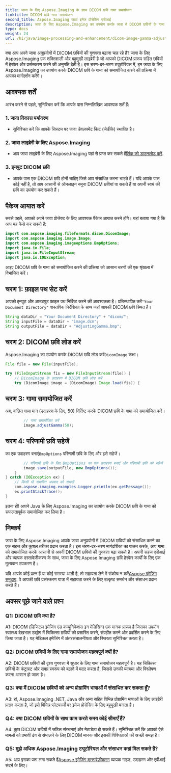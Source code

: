 ```yaml
---
title: जावा के लिए Aspose.Imaging के साथ DICOM छवि गामा समायोजन
linktitle: DICOM छवि गामा समायोजन
second_title: Aspose.Imaging जावा इमेज प्रोसेसिंग एपीआई
description: जावा के लिए Aspose.Imaging का उपयोग करके जावा में DICOM छवियों के गामा को समायोजित करना सीखें। आसान चरणों के साथ चिकित्सा छवि गुणवत्ता बढ़ाएँ।
type: docs
weight: 24
url: /hi/java/image-processing-and-enhancement/dicom-image-gamma-adjustment/
---
```

क्या आप अपने जावा अनुप्रयोगों में DICOM छवियों की गुणवत्ता बढ़ाना चाह रहे हैं? जावा के लिए Aspose.Imaging एक शक्तिशाली और बहुमुखी लाइब्रेरी है जो आपको DICOM प्रारूप सहित छवियों में हेरफेर और प्रसंस्करण करने की अनुमति देती है। इस चरण-दर-चरण ट्यूटोरियल में, हम जावा के लिए Aspose.Imaging का उपयोग करके DICOM छवि के गामा को समायोजित करने की प्रक्रिया में आपका मार्गदर्शन करेंगे। 

## आवश्यक शर्तें

आरंभ करने से पहले, सुनिश्चित करें कि आपके पास निम्नलिखित आवश्यक शर्तें हैं:

### 1. जावा विकास पर्यावरण
- सुनिश्चित करें कि आपके सिस्टम पर जावा डेवलपमेंट किट (जेडीके) स्थापित है।

### 2. जावा लाइब्रेरी के लिए Aspose.Imaging
-  आप जावा लाइब्रेरी के लिए Aspose.Imaging यहां से प्राप्त कर सकते हैं[लिंक को डाउनलोड करें](https://releases.aspose.com/imaging/java/).

### 3. इनपुट DICOM छवि
- आपके पास एक DICOM छवि होनी चाहिए जिसे आप संसाधित करना चाहते हैं। यदि आपके पास कोई नहीं है, तो आप आसानी से ऑनलाइन नमूना DICOM छवियां पा सकते हैं या अपनी स्वयं की छवि का उपयोग कर सकते हैं।

## पैकेज आयात करें

सबसे पहले, आपको अपने जावा प्रोजेक्ट के लिए आवश्यक पैकेज आयात करने होंगे। यहां बताया गया है कि आप यह कैसे कर सकते हैं:

```java
import com.aspose.imaging.fileformats.dicom.DicomImage;
import com.aspose.imaging.image.Image;
import com.aspose.imaging.imageoptions.BmpOptions;
import java.io.File;
import java.io.FileInputStream;
import java.io.IOException;
```

आइए DICOM छवि के गामा को समायोजित करने की प्रक्रिया को आसान चरणों की एक श्रृंखला में विभाजित करें।

## चरण 1: फ़ाइल पथ सेट करें

आपको इनपुट और आउटपुट फ़ाइल पथ निर्दिष्ट करने की आवश्यकता है। प्रतिस्थापित करें`"Your Document Directory"` वास्तविक निर्देशिका के साथ जहां आपकी DICOM छवि स्थित है।

```java
String dataDir = "Your Document Directory" + "dicom/";
String inputFile = dataDir + "image.dcm";
String outputFile = dataDir + "AdjustingGamma.bmp";
```

## चरण 2: DICOM छवि लोड करें

 Aspose.Imaging का उपयोग करके DICOM छवि लोड करें`DicomImage` कक्षा।

```java
File file = new File(inputFile);

try (FileInputStream fis = new FileInputStream(file)) {
    // DicomImage के उदाहरण में DICOM छवि लोड करें
    try (DicomImage image = (DicomImage) Image.load(fis)) {
```

## चरण 3: गामा समायोजित करें

अब, वांछित गामा मान (उदाहरण के लिए, 50) निर्दिष्ट करके DICOM छवि के गामा को समायोजित करें।

```java
        // गामा समायोजित करें
        image.adjustGamma(50);
```

## चरण 4: परिणामी छवि सहेजें

 का एक उदाहरण बनाएं`BmpOptions` परिणामी छवि के लिए और इसे सहेजें।

```java
        // परिणामी छवि के लिए BmpOptions का एक उदाहरण बनाएं और परिणामी छवि को सहेजें
        image.save(outputFile, new BmpOptions());
    }
} catch (IOException ex) {
    // किसी भी संभावित अपवाद को संभालें
    com.aspose.imaging.examples.Logger.println(ex.getMessage());
    ex.printStackTrace();
}
```

इतना ही! आपने Java के लिए Aspose.Imaging का उपयोग करके DICOM छवि के गामा को सफलतापूर्वक समायोजित कर लिया है।

## निष्कर्ष

जावा के लिए Aspose.Imaging आपके जावा अनुप्रयोगों में DICOM छवियों को संसाधित करने का एक सहज और कुशल तरीका प्रदान करता है। इस चरण-दर-चरण मार्गदर्शिका का पालन करके, आप गामा को समायोजित करके आसानी से अपनी DICOM छवियों की गुणवत्ता बढ़ा सकते हैं। अपनी सहज एपीआई और व्यापक दस्तावेज़ीकरण के साथ, जावा के लिए Aspose.Imaging छवि हेरफेर कार्यों के लिए एक मूल्यवान उपकरण है।

 यदि आपके कोई प्रश्न हैं या कोई समस्या आती है, तो सहायता लेने में संकोच न करें[Aspose.इमेजिंग समुदाय](https://forum.aspose.com/). वे आपकी छवि प्रसंस्करण यात्रा में सहायता करने के लिए उत्कृष्ट समर्थन और संसाधन प्रदान करते हैं।

## अक्सर पूछे जाने वाले प्रश्न

### Q1: DICOM छवि क्या है?

A1: DICOM (डिजिटल इमेजिंग एंड कम्युनिकेशंस इन मेडिसिन) एक मानक प्रारूप है जिसका उपयोग स्वास्थ्य देखभाल उद्योग में चिकित्सा छवियों को प्रसारित करने, संग्रहीत करने और प्रदर्शित करने के लिए किया जाता है। यह मेडिकल इमेजिंग में अंतरसंचालनीयता और स्थिरता सुनिश्चित करता है।

### Q2: DICOM छवियों के लिए गामा समायोजन महत्वपूर्ण क्यों है?

A2: DICOM छवियों की दृश्य गुणवत्ता में सुधार के लिए गामा समायोजन महत्वपूर्ण है। यह चिकित्सा छवियों के कंट्रास्ट और समग्र स्वरूप को बढ़ाने में मदद करता है, जिससे उनकी व्याख्या और विश्लेषण करना आसान हो जाता है।

### Q3: क्या मैं DICOM छवियों को अन्य प्रोग्रामिंग भाषाओं में संसाधित कर सकता हूँ?

A3: हां, Aspose.Imaging .NET, Java और अन्य सहित विभिन्न प्रोग्रामिंग भाषाओं के लिए लाइब्रेरी प्रदान करता है, जो इसे विभिन्न प्लेटफार्मों पर इमेज प्रोसेसिंग के लिए बहुमुखी बनाता है।

### Q4: क्या DICOM छवियों के साथ काम करते समय कोई सीमाएँ हैं?

A4: कुछ DICOM छवियों में जटिल संरचनाएं और मेटाडेटा हो सकते हैं। सुनिश्चित करें कि आपको ऐसे मामलों को प्रभावी ढंग से संभालने के लिए DICOM मानक और इसकी विविधताओं की अच्छी समझ है।

### Q5: मुझे अधिक Aspose.Imaging ट्यूटोरियल और संसाधन कहां मिल सकते हैं?

 A5: आप इसका पता लगा सकते हैं[Aspose.इमेजिंग दस्तावेज़ीकरण](https://reference.aspose.com/imaging/java/) व्यापक गाइड, उदाहरण और एपीआई संदर्भ के लिए।